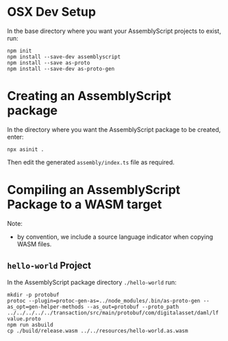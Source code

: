 # OSX Dev Setup

In the base directory where you want your AssemblyScript projects to exist, run:
```shell
npm init
npm install --save-dev assemblyscript
npm install --save as-proto
npm install --save-dev as-proto-gen
```

# Creating an AssemblyScript package

In the directory where you want the AssemblyScript package to be created, enter:
```shell
npx asinit .
```

Then edit the generated `assembly/index.ts` file as required.

# Compiling an AssemblyScript Package to a WASM target

Note:
- by convention, we include a source language indicator when copying WASM files.

## `hello-world` Project

In the AssemblyScript package directory `./hello-world` run:
```shell
mkdir -p protobuf
protoc --plugin=protoc-gen-as=../node_modules/.bin/as-proto-gen --as_opt=gen-helper-methods --as_out=protobuf --proto_path ../../../../../transaction/src/main/protobuf/com/digitalasset/daml/lf value.proto
npm run asbuild
cp ./build/release.wasm ../../resources/hello-world.as.wasm
```
